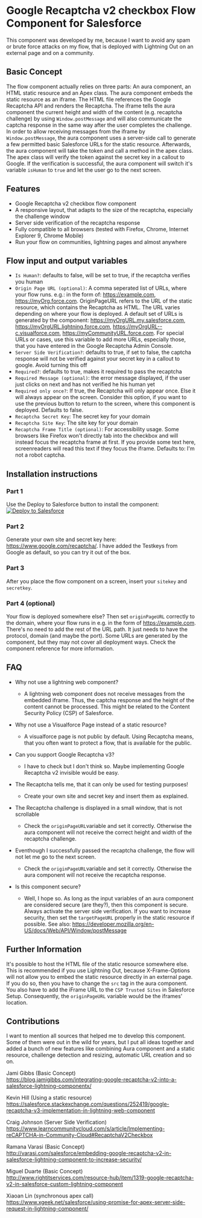 # Google Recaptcha v2 checkbox Flow Component for Salesforce

This component was developed by me, because I want to avoid any spam or brute force attacks on my flow, that is deployed with Lightning Out on an external page and on a community.

## Basic Concept
The flow component actually relies on three parts: An aura component, an HTML static resource and an Apex class. The aura component embeds the static resource as an iframe. The HTML file references the Google Recaptcha API and renders the Recaptcha. The iframe tells the aura component the current height and width of the content (e.g. recaptcha challenge) by using `Window.postMessage` and will also communicate the captcha response in the same way after the user completes the challenge. In order to allow receiving messages from the iframe by `Window.postMessage`, the aura component uses a server-side call to generate a few permitted basic Salesforce URLs for the static resource. Afterwards, the aura component will take the token and call a method in the apex class. The apex class will verify the token against the secret key in a callout to Google. If the verification is successful, the aura component will switch it's variable `isHuman` to `true` and let the user go to the next screen.

## Features

- Google Recaptcha v2 checkbox flow component
- A responsive layout, that adapts to the size of the recaptcha, especially the challenge window
- Server side verification of the recaptcha response
- Fully compatible to all browsers (tested with Firefox, Chrome, Internet Explorer 9, Chrome Mobile)
- Run your flow on communities, lightning pages and almost anywhere

## Flow input and output variables

- `Is Human?`: defaults to false, will be set to true, if the recaptcha verifies you human
- `Origin Page URL (optional)`: A comma seperated list of URLs, where your flow runs. e.g.: in the form of: https://example.com, https://myOrg.force.com. OriginPageURL refers to the URL of the static resource, which contains the Recaptcha as HTML. The URL varies depending on where your flow is deployed. A default set of URLs is generated by the component: https://myOrgURL.my.salesforce.com, https://myOrgURL.lightning.force.com, https://myOrgURL--c.visualforce.com, https://myCommunityURL.force.com. For special URLs or cases, use this variable to add more URLs, especially those, that you have entered in the Google Recaptcha Admin Console.
- `Server Side Verification?`: defaults to true, if set to false, the captcha response will not be verified against your secret key in a callout to google. Avoid turning this off
- `Required?`: defaults to true, makes it required to pass the recaptcha
- `Required Message (optional)`: the error message displayed, if the user just clicks on next and has not verified he his human yet
- `Required only once?`: If true, the Recaptcha will only appear once. Else it will always appear on the screen. Consider this option, if you want to use the previous button to return to the screen, where this component is deployed. Defaults to false.
- `Recaptcha Secret Key`: The secret key for your domain
- `Recaptcha Site Key`: The site key for your domain
- `Recaptcha Frame Title (optional)`: For accessibility usage. Some browsers like Firefox won't directly tab into the checkbox and will instead focus the recaptcha frame at first. If you provide some text here, screenreaders will read this text if they focus the iframe. Defaults to: I'm not a robot captcha.

## Installation instructions

### Part 1
Use the Deploy to Salesforce button to install the component:\
<a href="https://githubsfdeploy.herokuapp.com">
  <img alt="Deploy to Salesforce"
       src="https://raw.githubusercontent.com/afawcett/githubsfdeploy/master/deploy.png">
</a>

### Part 2
Generate your own site and secret key here: https://www.google.com/recaptcha/. I have added the Testkeys from Google as default, so you can try it out of the box.

### Part 3
After you place the flow component on a screen, insert your `sitekey` and `secretkey`.

### Part 4 (optional)
Your flow is deployed somewhere else? Then set `originPageURL` correctly to the domain, where your flow runs in e.g. in the form of https://example.com. There's no need to add the rest of the URL path. It just needs to have the protocol, domain (and maybe the port). Some URLs are generated by the component, but they may not cover all deployment ways. Check the component reference for more information.

## FAQ
- Why not use a lightning web component?
  - A lightning web component does not receive messages from the embedded iframe. Thus, the captcha response and the height of the content cannot be processed. This might be related to the Content Security Policy (CSP) of Salesforce.
  
- Why not use a Visualforce Page instead of a static resource?
  - A visualforce page is not public by default. Using Recaptcha means, that you often want to protect a flow, that is available for the public.

- Can you support Google Recaptcha v3?
  - I have to check but I don't think so. Maybe implementing Google Recaptcha v2 invisible would be easy.

- The Recaptcha tells me, that it can only be used for testing purposes!
  - Create your own site and secret key and insert them as explained.

- The Recaptcha challenge is displayed in a small window, that is not scrollable
  - Check the `originPageURL`variable and set it correctly. Otherwise the aura component will not receive the correct height and width of the recaptcha challenge.

- Eventhough I successfully passed the recaptcha challenge, the flow will not let me go to the next screen.
  - Check the `originPageURL`variable and set it correctly. Otherwise the aura component will not receive the recaptcha response.

- Is this component secure?
  - Well, I hope so. As long as the input variables of an aura component are considered secure (are they?), then this component is secure. Always activate the server side verification. If you want to increase security, then set the `targetPageURL` properly in the static resource if possible. See also: https://developer.mozilla.org/en-US/docs/Web/API/Window/postMessage

## Further Information
It's possible to host the HTML file of the static resource somewhere else. This is recommended if you use Lightning Out, because X-Frame-Options will not allow you to embed the static resource directly in an external page. If you do so, then you have to change the `src` tag in the aura component. You also have to add the iFrame URL to the `CSP Trusted Sites` in Salesforce Setup. Consequently, the `originPageURL` variable would be the iframes' location.

## Contributions

I want to mention all sources that helped me to develop this component. Some of them were out in the wild for years, but I put all ideas together and added a bunch of new features like combining Aura component and a static resource, challenge detection and resizing, automatic URL creation and so on.

Jami Gibbs (Basic Concept)\
https://blog.jamigibbs.com/integrating-google-recaptcha-v2-into-a-salesforce-lightning-componentx/

Kevin Hill (Using a static resource)\
https://salesforce.stackexchange.com/questions/252419/google-recaptcha-v3-implementation-in-lightning-web-component

Craig Johnson (Server Side Verification)\
https://www.learncommunitycloud.com/s/article/Implementing-reCAPTCHA-in-Community-Cloud#RecaptchaV2Checkbox

Ramana Varasi (Basic Concept)\
http://varasi.com/salesforce/embedding-google-recaptcha-v2-in-salesforce-lightning-component-to-increase-security/

Miguel Duarte (Basic Concept)\
http://www.rightitservices.com/resource-hub/item/1319-google-recaptcha-v2-in-salesforce-custom-lightning-component

Xiaoan Lin (synchronous apex call)\
https://www.xgeek.net/salesforce/using-promise-for-apex-server-side-request-in-lightning-component/
